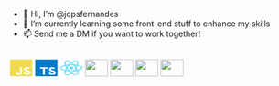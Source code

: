 - 👋 Hi, I’m @jopsfernandes
- 🌱 I’m currently learning some front-end stuff to enhance my skills
- 📫 Send me a DM if you want to work together!



<div style="display: inline_block" xmlns="http://www.w3.org/1999/xhtml"><br>
 
 
  <img align="center" height="30" width="40" src="https://raw.githubusercontent.com/devicons/devicon/master/icons/javascript/javascript-plain.svg" href = "https://github.com/jopsfernandes?tab=repositories&q=&type=&language=javascript&sort=">
  </a>
  <img align="center" height="30" width="40" src="https://raw.githubusercontent.com/devicons/devicon/master/icons/typescript/typescript-plain.svg">
  <img align="center" height="30" width="40" src="https://raw.githubusercontent.com/devicons/devicon/master/icons/react/react-original.svg">

  <img align="center" height="30" width="40" src="https://cdn.jsdelivr.net/gh/devicons/devicon/icons/python/python-original.svg" />
  <img align="center" height="30" width="40" src="https://cdn.jsdelivr.net/gh/devicons/devicon/icons/nodejs/nodejs-original.svg" />
  <img align="center" height="30" width="40" src="https://cdn.jsdelivr.net/gh/devicons/devicon/icons/java/java-original.svg" />
  <img align="center" height="30" width="40" src="https://cdn.jsdelivr.net/gh/devicons/devicon/icons/git/git-original.svg" />
  
        
</div>
